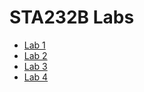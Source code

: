 # STA232B Labs

- [Lab 1](https://ucdavis-sta-232b-winter-2021.github.io/labs/lab1.html) 
- [Lab 2](https://ucdavis-sta-232b-winter-2021.github.io/labs/lab2.html) 
- [Lab 3](https://ucdavis-sta-232b-winter-2021.github.io/labs/lab3.html) 
- [Lab 4](https://ucdavis-sta-232b-winter-2021.github.io/labs/lab4.html) 
